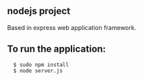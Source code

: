 nodejs project
-------------------
Based in express web application framework.


To run the application:
-------------------	

      $ sudo npm install
      $ node server.js
